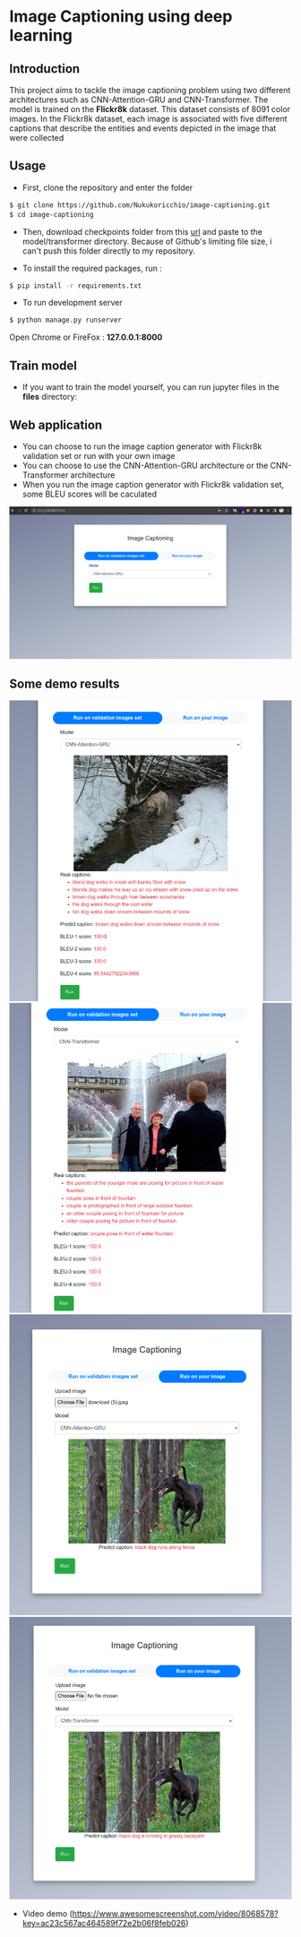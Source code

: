 # Image Captioning using deep learning

## Introduction

This project aims to tackle the image captioning problem using two different architectures such as CNN-Attention-GRU and CNN-Transformer. The model is trained on the **Flickr8k** dataset. This dataset consists of 8091 color images. In the Flickr8k dataset, each image is associated with five different captions that describe the entities and events depicted in the image that were collected

## Usage

* First, clone the repository and enter the folder

```bash
$ git clone https://github.com/Nukukoricchio/image-captioning.git
$ cd image-captioning
```

* Then, download checkpoints folder from this [url](https://drive.google.com/drive/folders/1w4iF4yIkgty7EtuSrnHHaotprseq-Lh6?usp=sharing) and paste to the model/transformer directory.
Because of Github's limiting file size, i can't push this folder directly to my repository.

* To install the required packages, run :

```bash
$ pip install -r requirements.txt
```

* To run development server

```bash
$ python manage.py runserver
```

Open Chrome or FireFox : **127.0.0.1:8000**

## Train model

* If you want to train the model yourself, you can run jupyter files in the **files** directory:  

## Web application

* You can choose to run the image caption generator with Flickr8k validation set or run with your own image
* You can choose to use the CNN-Attention-GRU architecture or the CNN-Transformer architecture
* When you run the image caption generator with Flickr8k validation set, some BLEU scores will be caculated

![homepage](files/home.png)

## Some demo results
![demo1](files/demo1.png)
![demo2](files/demo2.png)
![demo3](files/demo3.png)
![demo4](files/demo4.png)

* Video demo (https://www.awesomescreenshot.com/video/8068578?key=ac23c567ac464589f72e2b06f8feb026) 
